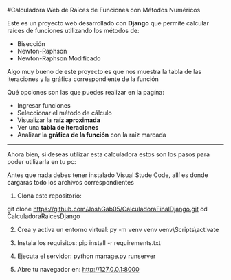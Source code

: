 #Calculadora Web de Raíces de Funciones con Métodos Numéricos

Este es un proyecto web desarrollado con **Django** que permite calcular raíces de funciones utilizando los métodos de:

- Bisección  
- Newton-Raphson  
- Newton-Raphson Modificado

Algo muy bueno de este proyecto es que nos muestra la tabla de las iteraciones y la gráfica correspondiente de la función

Qué opciones son las que puedes realizar en la pagína:
- Ingresar funciones
- Seleccionar el método de cálculo
- Visualizar la **raíz aproximada**
- Ver una **tabla de iteraciones**
- Analizar la **gráfica de la función** con la raíz marcada

---
Ahora bien, si deseas utilizar esta calculadora estos son los pasos para poder utilizarla en tu pc:

Antes que nada debes tener instalado Visual Stude Code, allí es donde cargarás todo los archivos correspondientes

1. Clona este repositorio:

git clone https://github.com/JoshGab05/CalculadoraFinalDjango.git
cd CalculadoraRaicesDjango

2. Crea y activa un entorno virtual:
py -m venv venv
venv\Scripts\activate

3. Instala los requisitos:
pip install -r requirements.txt

4. Ejecuta el servidor:
python manage.py runserver

5. Abre tu navegador en:
http://127.0.0.1:8000

